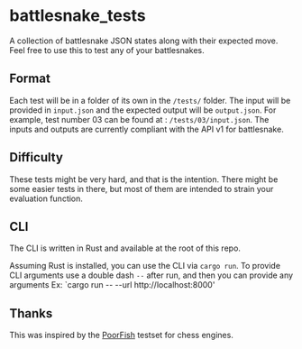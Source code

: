 # battlesnake_tests
A collection of battlesnake JSON states along with their expected move.  Feel free to use this to test any of your battlesnakes.

## Format
Each test will be in a folder of its own in the `/tests/` folder.
The input will be provided in `input.json` and the expected output will be `output.json`.
For example, test number 03 can be found at : `/tests/03/input.json`.
The inputs and outputs are currently compliant with the API v1 for battlesnake.

## Difficulty
These tests might be very hard, and that is the intention. There might be some easier tests in there, but most of them are intended to strain your evaluation function.

## CLI

The CLI is written in Rust and available at the root of this repo.

Assuming Rust is installed, you can use the CLI via `cargo run`.
To provide CLI arguments use a double dash `--` after run, and then you can provide any arguments
Ex: `cargo run -- --url http://localhost:8000'

## Thanks
This was inspired by the [PoorFish](https://github.com/mcostalba/PoorFish) testset for chess engines.
